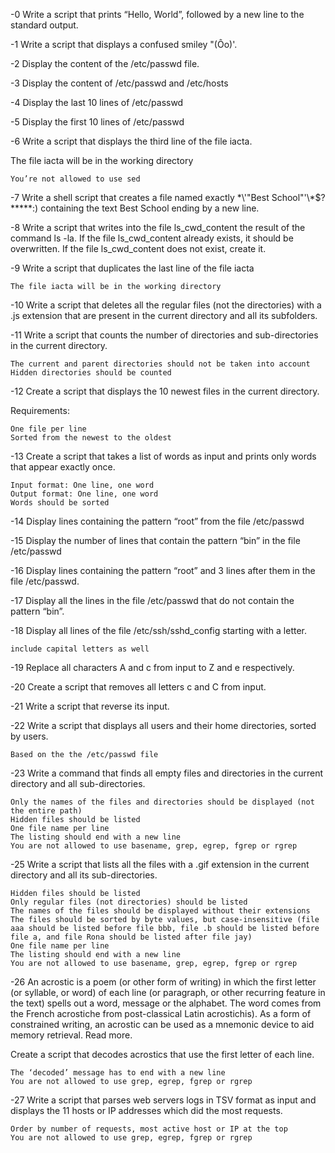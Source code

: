 -0  Write a script that prints “Hello, World”, followed by a new line to the standard output.

-1  Write a script that displays a confused smiley "(Ôo)'.

-2  Display the content of the /etc/passwd file.

-3  Display the content of /etc/passwd and /etc/hosts

-4  Display the last 10 lines of /etc/passwd

-5  Display the first 10 lines of /etc/passwd

-6  Write a script that displays the third line of the file iacta.

The file iacta will be in the working directory

    You’re not allowed to use sed

-7  Write a shell script that creates a file named exactly \*\\'"Best School"\'\\*$\?\*\*\*\*\*:) containing the text Best School ending by a new line.

-8  Write a script that writes into the file ls_cwd_content the result of the command ls -la. If the file ls_cwd_content already exists, it should be overwritten. If the file ls_cwd_content does not exist, create it.

-9  Write a script that duplicates the last line of the file iacta

    The file iacta will be in the working directory

-10 Write a script that deletes all the regular files (not the directories) with a .js extension that are present in the current directory and all its subfolders.

-11 Write a script that counts the number of directories and sub-directories in the current directory.

    The current and parent directories should not be taken into account
    Hidden directories should be counted
    
-12 Create a script that displays the 10 newest files in the current directory.

Requirements:

    One file per line
    Sorted from the newest to the oldest

-13 Create a script that takes a list of words as input and prints only words that appear exactly once.

    Input format: One line, one word
    Output format: One line, one word
    Words should be sorted

-14 Display lines containing the pattern “root” from the file /etc/passwd

-15 Display the number of lines that contain the pattern “bin” in the file /etc/passwd

-16 Display lines containing the pattern “root” and 3 lines after them in the file /etc/passwd.

-17 Display all the lines in the file /etc/passwd that do not contain the pattern “bin”.

-18 Display all lines of the file /etc/ssh/sshd_config starting with a letter.

    include capital letters as well
    
 -19  Replace all characters A and c from input to Z and e respectively.
 
 -20  Create a script that removes all letters c and C from input.
 
 -21  Write a script that reverse its input.
 
 -22  Write a script that displays all users and their home directories, sorted by users.

    Based on the the /etc/passwd file

-23 Write a command that finds all empty files and directories in the current directory and all sub-directories.

    Only the names of the files and directories should be displayed (not the entire path)
    Hidden files should be listed
    One file name per line
    The listing should end with a new line
    You are not allowed to use basename, grep, egrep, fgrep or rgrep

-25 Write a script that lists all the files with a .gif extension in the current directory and all its sub-directories.

    Hidden files should be listed
    Only regular files (not directories) should be listed
    The names of the files should be displayed without their extensions
    The files should be sorted by byte values, but case-insensitive (file aaa should be listed before file bbb, file .b should be listed before file a, and file Rona should be listed after file jay)
    One file name per line
    The listing should end with a new line
    You are not allowed to use basename, grep, egrep, fgrep or rgrep

-26 An acrostic is a poem (or other form of writing) in which the first letter (or syllable, or word) of each line (or paragraph, or other recurring feature in the text) spells out a word, message or the alphabet. The word comes from the French acrostiche from post-classical Latin acrostichis). As a form of constrained writing, an acrostic can be used as a mnemonic device to aid memory retrieval. Read more.

Create a script that decodes acrostics that use the first letter of each line.

    The ‘decoded’ message has to end with a new line
    You are not allowed to use grep, egrep, fgrep or rgrep

-27 Write a script that parses web servers logs in TSV format as input and displays the 11 hosts or IP addresses which did the most requests.

    Order by number of requests, most active host or IP at the top
    You are not allowed to use grep, egrep, fgrep or rgrep
